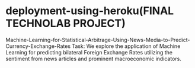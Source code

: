 # deployment-using-heroku(FINAL TECHNOLAB PROJECT)
Machine-Learning-for-Statistical-Arbitrage-Using-News-Media-to-Predict-Currency-Exchange-Rates   Task:                We explore the application of Machine Learning for predicting bilateral Foreign Exchange Rates utilizing the sentiment from news articles and prominent macroeconomic indicators.    
